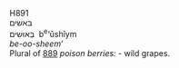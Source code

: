 <body>
  <p>H891<br>  בּאשׁים  <br> בְּאוּשִׁים  ‎  b<sup>e</sup>‘ûshı̂ym  <br><i>be-oo-sheem‘ </i><br>Plural of <a href="h0889.htm">889</a>  <i>poison</i> <i>berries: - </i>wild grapes.<br></p>
 </body>